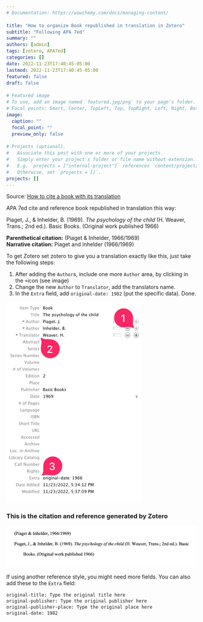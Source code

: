 ```yaml
---
# Documentation: https://wowchemy.com/docs/managing-content/

title: "How to organize Book republished in translation in Zotero"
subtitle: "Following APA 7ed"
summary: ""
authors: [admin]
tags: [zotero, APA7ed]
categories: []
date: 2022-11-23T17:40:45-05:00
lastmod: 2022-11-23T17:40:45-05:00
featured: false
draft: false

# Featured image
# To use, add an image named `featured.jpg/png` to your page's folder.
# Focal points: Smart, Center, TopLeft, Top, TopRight, Left, Right, BottomLeft, Bottom, BottomRight.
image:
  caption: ""
  focal_point: ""
  preview_only: false

# Projects (optional).
#   Associate this post with one or more of your projects.
#   Simply enter your project's folder or file name without extension.
#   E.g. `projects = ["internal-project"]` references `content/project/deep-learning/index.md`.
#   Otherwise, set `projects = []`.
projects: []
---
```


Source: [How to cite a book with its translation](https://forums.zotero.org/discussion/69875/how-to-cite-a-book-with-its-translation)

APA 7ed cite and reference book republished in translation this way:

Piaget, J., & Inhelder, B. (1969). *The psychology of the child* (H. Weaver, Trans.; 2nd ed.). Basic Books. (Original work published 1966)

**Parenthetical citation:** (Piaget & Inhelder, 1966/1969) </br>
**Narrative citation:** Piaget and Inhelder (1966/1969)

To get Zotero set zotero to give you a translation exactly like this, just take the following steps:
1. After adding the `Author`s, include one more `Author` area, by clicking in the `+`icon (see image)
2. Change the new `Author` to `Translator`, add the translators name.
3. In the `Extra` field, add `original-date: 1982` (put the specific data).
Done.

![](SCR-20221123-owi.png)

### This is the citation and reference generated by Zotero


![](SCR-20221123-oza.png)



If using another reference style, you might need more fields. You can also add these to the `Extra` field:

``` 
original-title: Type the original title here
original-publisher: Type the original publisher here
original-publisher-place: Type the original place here
original-date: 1982 
```
